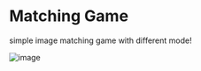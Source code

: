 # Matching Game
simple image matching game with different mode!

![image](https://user-images.githubusercontent.com/43196121/220297663-32b9b25b-fac3-4ca5-9c64-2cc289e78216.png)
